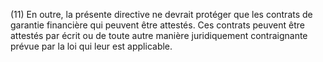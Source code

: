 (11) En outre, la présente directive ne devrait protéger que les contrats de garantie financière qui peuvent être attestés. Ces contrats peuvent être attestés par écrit ou de toute autre manière juridiquement contraignante prévue par la loi qui leur est applicable.